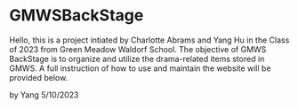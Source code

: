 # GMWSBackStage
Hello, this is a project intiated by Charlotte Abrams and Yang Hu in the Class of 2023 from Green Meadow Waldorf School.
The objective of GMWS BackStage is to organize and utilize the drama-related items stored in GMWS.
A full instruction of how to use and maintain the website will be provided below.

by Yang
5/10/2023